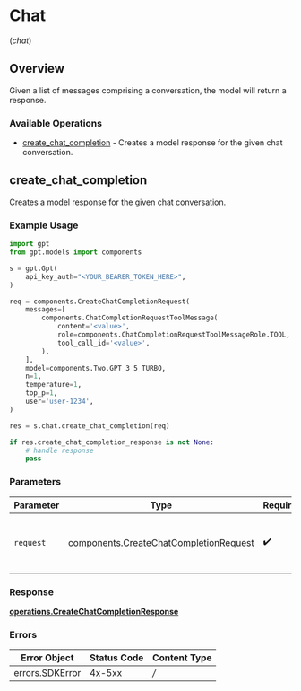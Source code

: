 # Chat
(*chat*)

## Overview

Given a list of messages comprising a conversation, the model will return a response.

### Available Operations

* [create_chat_completion](#create_chat_completion) - Creates a model response for the given chat conversation.

## create_chat_completion

Creates a model response for the given chat conversation.

### Example Usage

```python
import gpt
from gpt.models import components

s = gpt.Gpt(
    api_key_auth="<YOUR_BEARER_TOKEN_HERE>",
)

req = components.CreateChatCompletionRequest(
    messages=[
        components.ChatCompletionRequestToolMessage(
            content='<value>',
            role=components.ChatCompletionRequestToolMessageRole.TOOL,
            tool_call_id='<value>',
        ),
    ],
    model=components.Two.GPT_3_5_TURBO,
    n=1,
    temperature=1,
    top_p=1,
    user='user-1234',
)

res = s.chat.create_chat_completion(req)

if res.create_chat_completion_response is not None:
    # handle response
    pass
```

### Parameters

| Parameter                                                                                        | Type                                                                                             | Required                                                                                         | Description                                                                                      |
| ------------------------------------------------------------------------------------------------ | ------------------------------------------------------------------------------------------------ | ------------------------------------------------------------------------------------------------ | ------------------------------------------------------------------------------------------------ |
| `request`                                                                                        | [components.CreateChatCompletionRequest](../../models/components/createchatcompletionrequest.md) | :heavy_check_mark:                                                                               | The request object to use for the request.                                                       |


### Response

**[operations.CreateChatCompletionResponse](../../models/operations/createchatcompletionresponse.md)**
### Errors

| Error Object    | Status Code     | Content Type    |
| --------------- | --------------- | --------------- |
| errors.SDKError | 4x-5xx          | */*             |
